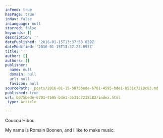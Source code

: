 ```yaml
---
inFeed: true
hasPage: true
inNav: false
inLanguage: null
starred: false
keywords: []
description: ''
datePublished: '2016-01-15T13:37:53.859Z'
dateModified: '2016-01-15T13:37:23.695Z'
title: ''
author: []
authors: []
publisher:
  name: null
  domain: null
  url: null
  favicon: null
sourcePath: _posts/2016-01-15-b075bede-6701-4595-bde1-b531c7218c83.md
published: true
url: b075bede-6701-4595-bde1-b531c7218c83/index.html
_type: Article

---
```

Coucou Hibou

My name is Romain Boonen, and I like to make music.